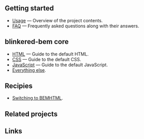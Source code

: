 <!-- add link to homepage -->

## Getting started

* [Usage](usage.md) — Overview of the project contents.
* [FAQ](faq.md) — Frequently asked questions along with their answers.

## blinkered-bem core

* [HTML](html.md) — Guide to the default HTML.
* [CSS](css.md) — Guide to the default CSS.
* [JavaScript](js.md) — Guide to the default JavaScript.
* [Everything else](misc.md).

## Recipies

* [Switching to BEMHTML](recipies/bemhtml.md).

## Related projects

## Links
